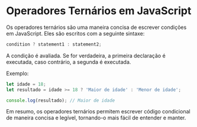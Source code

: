# Operadores Ternários em JavaScript

Os operadores ternários são uma maneira concisa de escrever condições em JavaScript. Eles são escritos com a seguinte sintaxe:

```javascript
condition ? statement1 : statement2;
```

A condição é avaliada. Se for verdadeira, a primeira declaração é executada, caso contrário, a segunda é executada.

Exemplo:

```javascript
let idade = 18;
let resultado = idade >= 18 ? 'Maior de idade' : 'Menor de idade';

console.log(resultado); // Maior de idade
```

Em resumo, os operadores ternários permitem escrever código condicional de maneira concisa e legível, tornando-o mais fácil de entender e manter.
